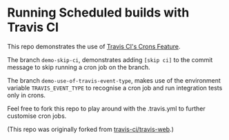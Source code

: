 # Running Scheduled builds with Travis CI
This repo demonstrates the use of [Travis CI's Crons Feature](https://docs.travis-ci.com/user/cron-jobs).

The branch `demo-skip-ci`, demonstrates adding `[skip ci]` to the commit message to skip running a cron job on the branch.

The branch `demo-use-of-travis-event-type`, makes use of the environment variable `TRAVIS_EVENT_TYPE` to recognise a cron job and run integration tests only in crons.

Feel free to fork this repo to play around with the .travis.yml to further customise cron jobs.

(This repo was originally forked from [travis-ci/travis-web](https://github.com/travis-ci/travis-web).)
